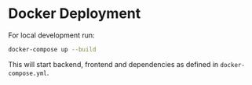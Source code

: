# Docker Deployment

For local development run:

```bash
docker-compose up --build
```

This will start backend, frontend and dependencies as defined in `docker-compose.yml`.
